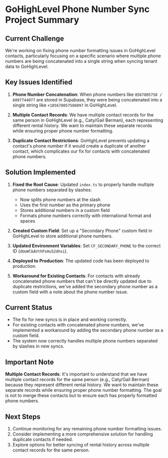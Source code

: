 # GoHighLevel Phone Number Sync Project Summary

## Current Challenge

We're working on fixing phone number formatting issues in GoHighLevel contacts, particularly focusing on a specific scenario where multiple phone numbers are being concatenated into a single string when syncing tenant data to GoHighLevel.

## Key Issues Identified

1. **Phone Number Concatenation**: When phone numbers like `8567805758 / 6097744077` are stored in Supabase, they were being concatenated into a single string like `+185678057586097` in GoHighLevel.

2. **Multiple Contact Records**: We have multiple contact records for the same person in GoHighLevel (e.g., Caty/Gail Berman), each representing different rental history. We want to maintain these separate records while ensuring proper phone number formatting.

3. **Duplicate Contact Restrictions**: GoHighLevel prevents updating a contact's phone number if it would create a duplicate of another contact, which complicates our fix for contacts with concatenated phone numbers.

## Solution Implemented

1. **Fixed the Root Cause**: Updated `index.ts` to properly handle multiple phone numbers separated by slashes:
   - Now splits phone numbers at the slash
   - Uses the first number as the primary phone
   - Stores additional numbers in a custom field
   - Formats phone numbers correctly with international format and spaces

2. **Created Custom Field**: Set up a "Secondary Phone" custom field in GoHighLevel to store additional phone numbers.

3. **Updated Environment Variables**: Set `CF_SECONDARY_PHONE` to the correct ID (`dUoWlbAVthPsHu52dhxi`).

4. **Deployed to Production**: The updated code has been deployed to production.

5. **Workaround for Existing Contacts**: For contacts with already concatenated phone numbers that can't be directly updated due to duplicate restrictions, we've added the secondary phone number as a custom field with a note about the phone number issue.

## Current Status

- The fix for new syncs is in place and working correctly.
- For existing contacts with concatenated phone numbers, we've implemented a workaround by adding the secondary phone number as a custom field.
- The system now correctly handles multiple phone numbers separated by slashes in new syncs.

## Important Note

**Multiple Contact Records**: It's important to understand that we have multiple contact records for the same person (e.g., Caty/Gail Berman) because they represent different rental history. We want to maintain these separate records while ensuring proper phone number formatting. The goal is not to merge these contacts but to ensure each has properly formatted phone numbers.

## Next Steps

1. Continue monitoring for any remaining phone number formatting issues.
2. Consider implementing a more comprehensive solution for handling duplicate contacts if needed.
3. Explore options for better syncing of rental history across multiple contact records for the same person.
